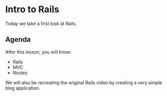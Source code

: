 # Intro to Rails

Today we take a first look at Rails.

## Agenda
After this lesson, you will know:

  * Rails
  * MVC
  * Routes

We will also be recreating the original Rails video by creating a very simple blog application.
